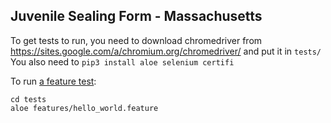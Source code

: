 ## Juvenile Sealing Form - Massachusetts

To get tests to run, you need to download chromedriver from https://sites.google.com/a/chromium.org/chromedriver/ and put it in `tests/`
You also need to `pip3 install aloe selenium certifi`

To run [a feature test](https://docassemble.org/docs/development.html#bdd):
```
cd tests
aloe features/hello_world.feature
```